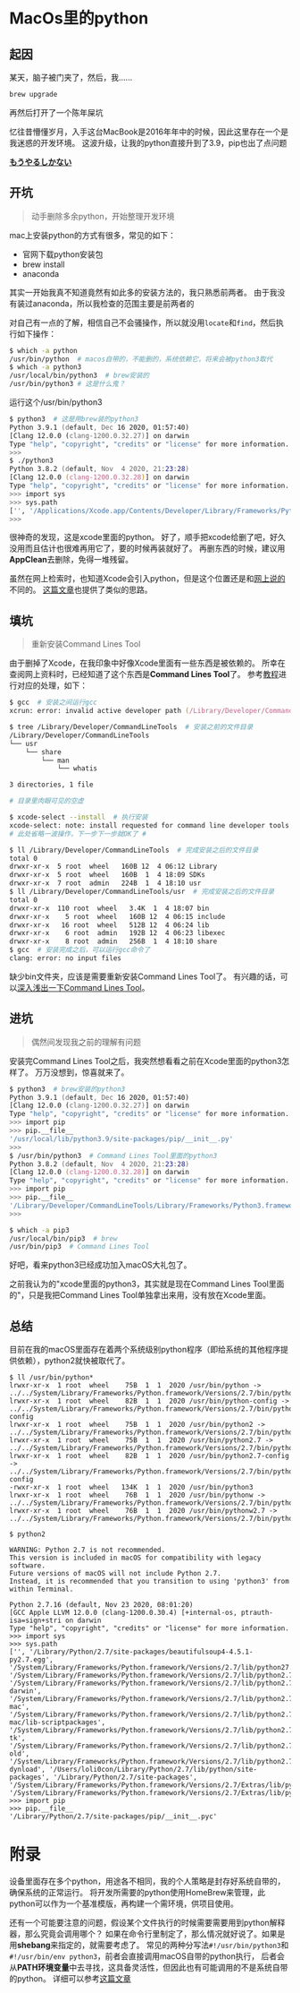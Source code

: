 # MacOs里的python

## 起因
某天，脑子被门夹了，然后，我......  
```zsh
brew upgrade
```
再然后打开了一个陈年屎坑

忆往昔懵懂岁月，入手这台MacBook是2016年年中的时候，因此这里存在一个是我迷惑的开发环境。
这波升级，让我的python直接升到了3.9，pip也出了点问题

[**もうやるしかない**](https://fanyi.baidu.com/#jp/zh/%E3%82%82%E3%81%86%E3%82%84%E3%82%8B%E3%81%97%E3%81%8B%E3%81%AA%E3%81%84)

## 开坑
> 动手删除多余python，开始整理开发环境

mac上安装python的方式有很多，常见的如下：
* 官网下载python安装包
* brew install
* anaconda

其实一开始我真不知道竟然有如此多的安装方法的，我只熟悉前两者。
由于我没有装过anaconda，所以我检查的范围主要是前两者的

对自己有一点的了解，相信自己不会骚操作，所以就没用```locate```和```find```，然后执行如下操作：
```zsh
$ which -a python
/usr/bin/python  # macos自带的，不能删的，系统依赖它，将来会被python3取代
$ which -a python3
/usr/local/bin/python3  # brew安装的
/usr/bin/python3 # 这是什么鬼？
```
运行这个/usr/bin/python3
```zsh
$ python3  # 这是用brew装的python3
Python 3.9.1 (default, Dec 16 2020, 01:57:40)
[Clang 12.0.0 (clang-1200.0.32.27)] on darwin
Type "help", "copyright", "credits" or "license" for more information.
>>>
$ ./python3
Python 3.8.2 (default, Nov  4 2020, 21:23:28)
[Clang 12.0.0 (clang-1200.0.32.28)] on darwin
Type "help", "copyright", "credits" or "license" for more information.
>>> import sys
>>> sys.path
['', '/Applications/Xcode.app/Contents/Developer/Library/Frameworks/Python3.framework/Versions/3.8/lib/python38.zip', '/Applications/Xcode.app/Contents/Developer/Library/Frameworks/Python3.framework/Versions/3.8/lib/python3.8', '/Applications/Xcode.app/Contents/Developer/Library/Frameworks/Python3.framework/Versions/3.8/lib/python3.8/lib-dynload', '/Applications/Xcode.app/Contents/Developer/Library/Frameworks/Python3.framework/Versions/3.8/lib/python3.8/site-packages']
>>>
```
很神奇的发现，这是xcode里面的python。
好了，顺手把xcode给删了吧，好久没用而且估计也很难再用它了，要的时候再装就好了。
再删东西的时候，建议用**AppClean**去删除，免得一堆残留。

虽然在网上检索时，也知道Xcode会引入python，但是这个位置还是和[网上说的][1]不同的。
[这篇文章][2]也提供了类似的思路。

## 填坑
>重新安装Command Lines Tool

由于删掉了Xcode，在我印象中好像Xcode里面有一些东西是被依赖的。
所幸在查阅网上资料时，已经知道了这个东西是**Command Lines Tool**了。
参考[教程][3]进行对应的处理，如下：
```zsh
$ gcc  # 安装之间运行gcc
xcrun: error: invalid active developer path (/Library/Developer/CommandLineTools), missing xcrun at: /Library/Developer/CommandLineTools/usr/bin/xcrun

$ tree /Library/Developer/CommandLineTools  # 安装之前的文件目录
/Library/Developer/CommandLineTools
└── usr
    └── share
        └── man
            └── whatis

3 directories, 1 file

# 目录里肉眼可见的空虚

$ xcode-select --install  # 执行安装
xcode-select: note: install requested for command line developer tools
# 此处省略一波操作，下一步下一步就OK了 #

$ ll /Library/Developer/CommandLineTools  # 完成安装之后的文件目录
total 0
drwxr-xr-x  5 root  wheel   160B 12  4 06:12 Library
drwxr-xr-x  5 root  wheel   160B  1  4 18:09 SDKs
drwxr-xr-x  7 root  admin   224B  1  4 18:10 usr
$ ll /Library/Developer/CommandLineTools/usr  # 完成安装之后的文件目录
total 0
drwxr-xr-x  110 root  wheel   3.4K  1  4 18:07 bin
drwxr-xr-x    5 root  wheel   160B 12  4 06:15 include
drwxr-xr-x   16 root  wheel   512B 12  4 06:24 lib
drwxr-xr-x    6 root  admin   192B 12  4 06:23 libexec
drwxr-xr-x    8 root  admin   256B  1  4 18:10 share
$ gcc  # 安装完成之后，可以运行gcc命令了
clang: error: no input files
```
缺少bin文件夹，应该是需要重新安装Command Lines Tool了。
有兴趣的话，可以[深入浅出一下Command Lines Tool][4]。


## 进坑
> 偶然间发现我之前的理解有问题

安装完Command Lines Tool之后，我突然想看看之前在Xcode里面的python3怎样了。
万万没想到，惊喜就来了。
```zsh
$ python3  # brew安装的python3
Python 3.9.1 (default, Dec 16 2020, 01:57:40)
[Clang 12.0.0 (clang-1200.0.32.27)] on darwin
Type "help", "copyright", "credits" or "license" for more information.
>>> import pip
>>> pip.__file__
'/usr/local/lib/python3.9/site-packages/pip/__init__.py'
>>>
$ /usr/bin/python3  # Command Lines Tool里面的python3
Python 3.8.2 (default, Nov  4 2020, 21:23:28)
[Clang 12.0.0 (clang-1200.0.32.28)] on darwin
Type "help", "copyright", "credits" or "license" for more information.
>>> import pip
>>> pip.__file__
'/Library/Developer/CommandLineTools/Library/Frameworks/Python3.framework/Versions/3.8/lib/python3.8/site-packages/pip/__init__.py'
>>>

$ which -a pip3
/usr/local/bin/pip3  # brew
/usr/bin/pip3  # Command Lines Tool
```
好吧，看来python3已经成功加入macOS大礼包了。

之前我认为的"xcode里面的python3，其实就是现在Command Lines Tool里面的"，只是我把Command Lines Tool单独拿出来用，没有放在Xcode里面。

## 总结
目前在我的macOS里面存在着两个系统级别python程序（即给系统的其他程序提供依赖），python2就快被取代了。
```shell
$ ll /usr/bin/python*
lrwxr-xr-x  1 root  wheel    75B  1  1  2020 /usr/bin/python -> ../../System/Library/Frameworks/Python.framework/Versions/2.7/bin/python2.7
lrwxr-xr-x  1 root  wheel    82B  1  1  2020 /usr/bin/python-config -> ../../System/Library/Frameworks/Python.framework/Versions/2.7/bin/python2.7-config
lrwxr-xr-x  1 root  wheel    75B  1  1  2020 /usr/bin/python2 -> ../../System/Library/Frameworks/Python.framework/Versions/2.7/bin/python2.7
lrwxr-xr-x  1 root  wheel    75B  1  1  2020 /usr/bin/python2.7 -> ../../System/Library/Frameworks/Python.framework/Versions/2.7/bin/python2.7
lrwxr-xr-x  1 root  wheel    82B  1  1  2020 /usr/bin/python2.7-config -> ../../System/Library/Frameworks/Python.framework/Versions/2.7/bin/python2.7-config
-rwxr-xr-x  1 root  wheel   134K  1  1  2020 /usr/bin/python3
lrwxr-xr-x  1 root  wheel    76B  1  1  2020 /usr/bin/pythonw -> ../../System/Library/Frameworks/Python.framework/Versions/2.7/bin/pythonw2.7
lrwxr-xr-x  1 root  wheel    76B  1  1  2020 /usr/bin/pythonw2.7 -> ../../System/Library/Frameworks/Python.framework/Versions/2.7/bin/pythonw2.7

$ python2

WARNING: Python 2.7 is not recommended.
This version is included in macOS for compatibility with legacy software.
Future versions of macOS will not include Python 2.7.
Instead, it is recommended that you transition to using 'python3' from within Terminal.

Python 2.7.16 (default, Nov 23 2020, 08:01:20)
[GCC Apple LLVM 12.0.0 (clang-1200.0.30.4) [+internal-os, ptrauth-isa=sign+stri on darwin
Type "help", "copyright", "credits" or "license" for more information.
>>> import sys
>>> sys.path
['', '/Library/Python/2.7/site-packages/beautifulsoup4-4.5.1-py2.7.egg', '/System/Library/Frameworks/Python.framework/Versions/2.7/lib/python27.zip', '/System/Library/Frameworks/Python.framework/Versions/2.7/lib/python2.7', '/System/Library/Frameworks/Python.framework/Versions/2.7/lib/python2.7/plat-darwin', '/System/Library/Frameworks/Python.framework/Versions/2.7/lib/python2.7/plat-mac', '/System/Library/Frameworks/Python.framework/Versions/2.7/lib/python2.7/plat-mac/lib-scriptpackages', '/System/Library/Frameworks/Python.framework/Versions/2.7/lib/python2.7/lib-tk', '/System/Library/Frameworks/Python.framework/Versions/2.7/lib/python2.7/lib-old', '/System/Library/Frameworks/Python.framework/Versions/2.7/lib/python2.7/lib-dynload', '/Users/loli0con/Library/Python/2.7/lib/python/site-packages', '/Library/Python/2.7/site-packages', '/System/Library/Frameworks/Python.framework/Versions/2.7/Extras/lib/python', '/System/Library/Frameworks/Python.framework/Versions/2.7/Extras/lib/python/PyObjC']
>>> import pip
>>> pip.__file__
'/Library/Python/2.7/site-packages/pip/__init__.pyc'
```

# 附录
设备里面存在多个python，用途各不相同，我的个人策略是封存好系统自带的，确保系统的正常运行。
将开发所需要的python使用HomeBrew来管理，此python可以作为一个基准模版，再构建一个需环境，供项目使用。

还有一个可能要注意的问题，假设某个文件执行的时候需要需要用到python解释器，那么究竟会调用哪个？
如果在命令行里制定了，那么情况就好说了。如果是用**shebang**来指定的，就需要考虑了。
常见的两种分写法```#!/usr/bin/python3```和```#!/usr/bin/env python3```，前者会直接调用macOS自带的python执行，
后者会从**PATH环境变量**中去寻找，这具备灵活性，但因此也有可能调用的不是系统自带的python。
详细可以参考[这篇文章][5]

[1]: https://segmentfault.com/q/1010000022576249
[2]: https://www.cnblogs.com/jing99/p/13963048.html
[3]: https://segmentfault.com/a/1190000018045211
[4]: https://juejin.cn/post/6844904052271087624
[5]: https://www.jianshu.com/p/400c612381dd